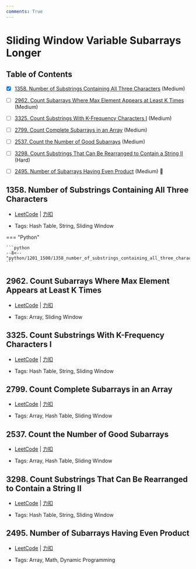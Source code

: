 ```yaml
---
comments: True
---
```


# Sliding Window Variable Subarrays Longer

## Table of Contents

- [x] [1358. Number of Substrings Containing All Three Characters](#1358-number-of-substrings-containing-all-three-characters) (Medium)
- [ ] [2962. Count Subarrays Where Max Element Appears at Least K Times](#2962-count-subarrays-where-max-element-appears-at-least-k-times) (Medium)
- [ ] [3325. Count Substrings With K-Frequency Characters I](#3325-count-substrings-with-k-frequency-characters-i) (Medium)
- [ ] [2799. Count Complete Subarrays in an Array](#2799-count-complete-subarrays-in-an-array) (Medium)
- [ ] [2537. Count the Number of Good Subarrays](#2537-count-the-number-of-good-subarrays) (Medium)
- [ ] [3298. Count Substrings That Can Be Rearranged to Contain a String II](#3298-count-substrings-that-can-be-rearranged-to-contain-a-string-ii) (Hard)
- [ ] [2495. Number of Subarrays Having Even Product](#2495-number-of-subarrays-having-even-product) (Medium) 👑


## 1358. Number of Substrings Containing All Three Characters

-    [LeetCode](https://leetcode.com/problems/number-of-substrings-containing-all-three-characters/) | [力扣](https://leetcode.cn/problems/number-of-substrings-containing-all-three-characters/)

-   Tags: Hash Table, String, Sliding Window

=== "Python"

    ```python
    --8<-- "python/1201_1500/1358_number_of_substrings_containing_all_three_characters.py"
    ```



## 2962. Count Subarrays Where Max Element Appears at Least K Times

-    [LeetCode](https://leetcode.com/problems/count-subarrays-where-max-element-appears-at-least-k-times/) | [力扣](https://leetcode.cn/problems/count-subarrays-where-max-element-appears-at-least-k-times/)

-   Tags: Array, Sliding Window



## 3325. Count Substrings With K-Frequency Characters I

-    [LeetCode](https://leetcode.com/problems/count-substrings-with-k-frequency-characters-i/) | [力扣](https://leetcode.cn/problems/count-substrings-with-k-frequency-characters-i/)

-   Tags: Hash Table, String, Sliding Window



## 2799. Count Complete Subarrays in an Array

-    [LeetCode](https://leetcode.com/problems/count-complete-subarrays-in-an-array/) | [力扣](https://leetcode.cn/problems/count-complete-subarrays-in-an-array/)

-   Tags: Array, Hash Table, Sliding Window



## 2537. Count the Number of Good Subarrays

-    [LeetCode](https://leetcode.com/problems/count-the-number-of-good-subarrays/) | [力扣](https://leetcode.cn/problems/count-the-number-of-good-subarrays/)

-   Tags: Array, Hash Table, Sliding Window



## 3298. Count Substrings That Can Be Rearranged to Contain a String II

-    [LeetCode](https://leetcode.com/problems/count-substrings-that-can-be-rearranged-to-contain-a-string-ii/) | [力扣](https://leetcode.cn/problems/count-substrings-that-can-be-rearranged-to-contain-a-string-ii/)

-   Tags: Hash Table, String, Sliding Window



## 2495. Number of Subarrays Having Even Product

-    [LeetCode](https://leetcode.com/problems/number-of-subarrays-having-even-product/) | [力扣](https://leetcode.cn/problems/number-of-subarrays-having-even-product/)

-   Tags: Array, Math, Dynamic Programming
